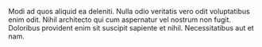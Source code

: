 Modi ad quos aliquid ea deleniti. Nulla odio veritatis vero odit voluptatibus enim odit. Nihil architecto qui cum aspernatur vel nostrum non fugit. Doloribus provident enim sit suscipit sapiente et nihil. Necessitatibus aut et nam.